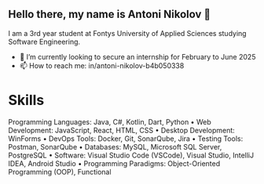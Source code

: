 ## Hello there, my name is Antoni Nikolov 👋
I am a 3rd year student at Fontys University of Applied Sciences studying Software Engineering.

- 🔭 I’m currently looking to secure an internship for February to June 2025
- 📫 How to reach me: in/antoni-nikolov-b4b050338

# Skills
Programming Languages: Java, C#, Kotlin, Dart, Python
• Web Development: JavaScript, React, HTML, CSS
• Desktop Development: WinForms
• DevOps Tools: Docker, Git, SonarQube, Jira
• Testing Tools: Postman, SonarQube
• Databases: MySQL, Microsoft SQL Server, PostgreSQL
• Software: Visual Studio Code (VSCode), Visual Studio, IntelliJ IDEA, Android Studio
• Programming Paradigms: Object-Oriented Programming (OOP), Functional
